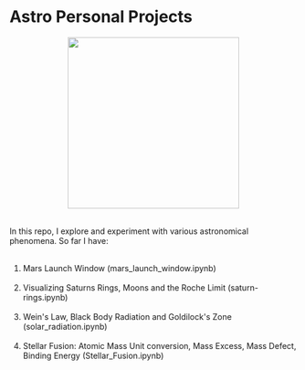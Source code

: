 # Astro Personal Projects

<div align="center">
  <img src="https://user-images.githubusercontent.com/74038190/212284164-662b26f5-a2e4-49cb-b675-4af56e609afa.gif" width="300">
<br><br>
</div>

In this repo, I explore and experiment with various astronomical phenomena. So far I have: <br><br>
  1) Mars Launch Window (mars_launch_window.ipynb) <br><br>
  2) Visualizing Saturns Rings, Moons and the Roche Limit (saturn-rings.ipynb) <br><br>
  3) Wein's Law, Black Body Radiation and Goldilock's Zone (solar_radiation.ipynb) <br><br>
  4) Stellar Fusion: Atomic Mass Unit conversion, Mass Excess, Mass Defect, Binding Energy (Stellar_Fusion.ipynb) <br><br>
